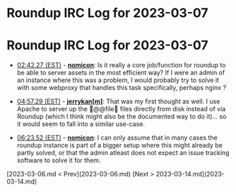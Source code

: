 # Roundup IRC Log for 2023-03-07 #
# Roundup IRC Log for 2023-03-07
* <a href="#02:42.27" id="02:42.27">02:42.27 (EST)</a> - __[nomicon](https://github.com/nomicon)__: Is it really a core job/function for roundup to be able to server assets in the most efficient way? If I were an admin of an instance where this was a problem, I would probably try to solve it with some webproxy that handles this task specifically, perhaps nginx ?

* <a href="#04:57.29" id="04:57.29">04:57.29 (EST)</a> - __[jerrykan[m]](https://github.com/jerrykan[m])__: That was my first thought as well. I use Apache to server up the @@file files directly from disk instead of via Roundup (which I think might also be the documented way to do it)... so it would seem to fall into a similar use-case.

* <a href="#06:23.52" id="06:23.52">06:23.52 (EST)</a> - __[nomicon](https://github.com/nomicon)__: I can only assume that in many cases the roundup instance is part of a bigger setup where this might already be partly solved, or that the admin atleast does not expect an issue tracking software to solve it for them.

<div class="inpage-footer">
[2023-03-06.md < Prev](2023-03-06.md)
[Next > 2023-03-14.md](2023-03-14.md)
</div>
